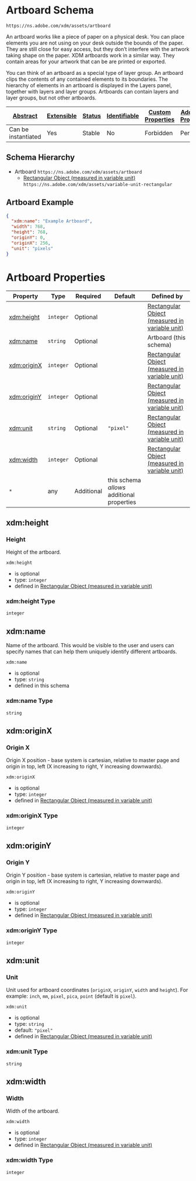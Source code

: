 
# Artboard Schema

```
https://ns.adobe.com/xdm/assets/artboard
```

An artboard works like a piece of paper on a physical desk. You can place elements you are not using on your desk outside the bounds of the paper.
They are still close for easy access, but they don’t interfere with the artwork taking shape on the paper.
XDM artboards work in a similar way.
They contain areas for your artwork that can be are printed or exported.

You can think of an artboard as a special type of layer group.
An artboard clips the contents of any contained elements to its boundaries.
The hierarchy of elements in an artboard is displayed in the Layers panel, together with layers and layer groups.
Artboards can contain layers and layer groups, but not other artboards.


| [Abstract](../../abstract.md) | [Extensible](../../extensions.md) | [Status](../../status.md) | [Identifiable](../../id.md) | [Custom Properties](../../extensions.md) | [Additional Properties](../../extensions.md) | Defined In |
|-------------------------------|-----------------------------------|---------------------------|-----------------------------|------------------------------------------|----------------------------------------------|------------|
| Can be instantiated | Yes | Stable | No | Forbidden | Permitted | [assets/artboard.schema.json](assets/artboard.schema.json) |
## Schema Hierarchy

* Artboard `https://ns.adobe.com/xdm/assets/artboard`
  * [Rectangular Object (measured in variable unit)](variable-unit-rectangular.schema.md) `https://ns.adobe.com/xdm/assets/variable-unit-rectangular`


## Artboard Example
```json
{
  "xdm:name": "Example Artboard",
  "width": 768,
  "height": 768,
  "originY": 0,
  "originX": 256,
  "unit": "pixels"
}
```

# Artboard Properties

| Property | Type | Required | Default | Defined by |
|----------|------|----------|---------|------------|
| [xdm:height](#xdmheight) | `integer` | Optional |  | [Rectangular Object (measured in variable unit)](variable-unit-rectangular.schema.md#xdmheight) |
| [xdm:name](#xdmname) | `string` | Optional |  | Artboard (this schema) |
| [xdm:originX](#xdmoriginx) | `integer` | Optional |  | [Rectangular Object (measured in variable unit)](variable-unit-rectangular.schema.md#xdmoriginx) |
| [xdm:originY](#xdmoriginy) | `integer` | Optional |  | [Rectangular Object (measured in variable unit)](variable-unit-rectangular.schema.md#xdmoriginy) |
| [xdm:unit](#xdmunit) | `string` | Optional | `"pixel"` | [Rectangular Object (measured in variable unit)](variable-unit-rectangular.schema.md#xdmunit) |
| [xdm:width](#xdmwidth) | `integer` | Optional |  | [Rectangular Object (measured in variable unit)](variable-unit-rectangular.schema.md#xdmwidth) |
| `*` | any | Additional | this schema *allows* additional properties |

## xdm:height
### Height

Height of the artboard.

`xdm:height`
* is optional
* type: `integer`
* defined in [Rectangular Object (measured in variable unit)](variable-unit-rectangular.schema.md#xdmheight)

### xdm:height Type


`integer`






## xdm:name

Name of the artboard. This would be visible to the user and users can specify names that can help them uniquely identify different artboards.

`xdm:name`
* is optional
* type: `string`
* defined in this schema

### xdm:name Type


`string`






## xdm:originX
### Origin X

Origin X position - base system is cartesian, relative to master page and origin in top, left (X increasing to right, Y increasing downwards).

`xdm:originX`
* is optional
* type: `integer`
* defined in [Rectangular Object (measured in variable unit)](variable-unit-rectangular.schema.md#xdmoriginx)

### xdm:originX Type


`integer`






## xdm:originY
### Origin Y

Origin Y position - base system is cartesian, relative to master page and origin in top, left (X increasing to right, Y increasing downwards).

`xdm:originY`
* is optional
* type: `integer`
* defined in [Rectangular Object (measured in variable unit)](variable-unit-rectangular.schema.md#xdmoriginy)

### xdm:originY Type


`integer`






## xdm:unit
### Unit

Unit used for artboard coordinates (`originX`, `originY`, `width` and `height`). For example: `inch`, `mm`, `pixel`, `pica`, `point` (default is `pixel`).

`xdm:unit`
* is optional
* type: `string`
* default: `"pixel"`
* defined in [Rectangular Object (measured in variable unit)](variable-unit-rectangular.schema.md#xdmunit)

### xdm:unit Type


`string`






## xdm:width
### Width

Width of the artboard.

`xdm:width`
* is optional
* type: `integer`
* defined in [Rectangular Object (measured in variable unit)](variable-unit-rectangular.schema.md#xdmwidth)

### xdm:width Type


`integer`





